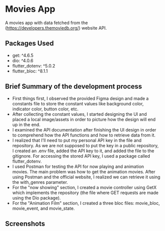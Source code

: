 # Movies App

A movies app with data fetched from the (https://developers.themoviedb.org/) website API. 

## Packages Used

*  get: ^4.6.5
*  dio: ^4.0.6
*  flutter_dotenv: ^5.0.2
*  flutter_bloc: ^8.1.1

## Brief Summary of the development process

* First things first, I observed the provided Figma design and made a constants file to store the constant values like background color, indicator color, button color, etc.
* After collecting the constant values, I started designing the UI and placed a local image/assets in order to picture how the design will end up in the end.
* I examined the API documentation after finishing the UI design in order to comprehend how the API functions and how to retrieve data from it.
* I realized that I'll need to put my personal API key in the file and repository. As we are not supposed to put the key in a public repository, I
  created an .env file, added the API key to it, and added the file to the gitignore. For accessing the stored API key,
  I used a package called flutter_dotenv.
* I used Postman for testing the API for now playing and animation movies. The main problem was how to get the animation movies. After using Postman and the official website, I realized we can retrieve it using the with_genres parameter.
* For the "now showing" section, I created a movie controller using GetX which implements the repository (the file where GET requests are made using the Dio package).
* For the "Animation Film" section, I created a three bloc files: movie_bloc, movie_event, and movie_state. 

## Screenshots